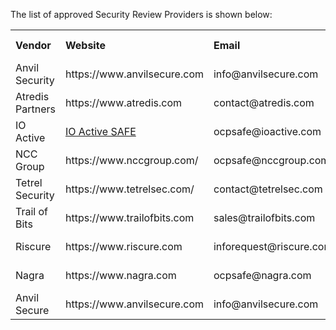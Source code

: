 <p>The list of approved Security Review Providers is shown below:</p>

<table width="100%" border="0" cellspacing="0" cellpadding="0">
<tr><th align="left">Vendor</th><th align="left">Website</th><th align="left">Email</th><th align="left">S.A.F.E. Endorsed</th></tr>
<tr><td>Anvil Security</td><td>https://www.anvilsecure.com</td><td>info@anvilsecure.com</td><td>July 2024</td></tr>
<tr><td>Atredis Partners</td><td>https://www.atredis.com</td><td>contact@atredis.com</td><td>October 2023</td></tr>
<tr><td>IO Active</td><td><a href="https://info.ioactive.com/acton/media/34793/ocp-safe">IO Active SAFE</a></td><td>ocpsafe@ioactive.com</td><td>October 2023</td></tr>
<tr><td>NCC Group</td><td>https://www.nccgroup.com/</td><td>ocpsafe@nccgroup.com</td><td>October 2023</td></tr>
<tr><td>Tetrel Security</td><td>https://www.tetrelsec.com/</td><td>contact@tetrelsec.com</td><td>March 2024</td></tr>
<tr><td>Trail of Bits</td><td>https://www.trailofbits.com</td><td>sales@trailofbits.com</td><td>April 2024</td></tr>
<tr><td>Riscure</td><td>https://www.riscure.com</td><td>inforequest@riscure.com</td><td>April 2024</td></tr>
<tr><td>Nagra</td><td>https://www.nagra.com</td><td>ocpsafe@nagra.com</td><td>July 2024</td></tr>
<tr><td>Anvil Secure</td><td>https://www.anvilsecure.com</td><td>info@anvilsecure.com</td><td>July 2024</td></tr>
</table>
